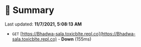# 📖 Summary
Last updated: **11/7/2021, 5:08:13 AM**

- `GET` [https://Bhadwa-sala.toxicblte.repl.co](https://Bhadwa-sala.toxicblte.repl.co) - **Down** (155ms)
